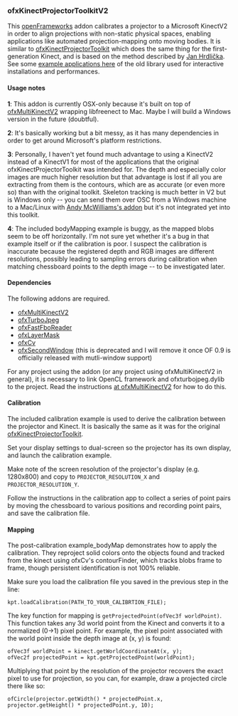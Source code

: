 ### ofxKinectProjectorToolkitV2

This [openFrameworks](https://www.openframeworks.cc) addon calibrates a projector to a Microsoft KinectV2 in order to align projections with non-static physical spaces, enabling applications like automated projection-mapping onto moving bodies. It is similar to [ofxKinectProjectorToolkit](https://github.com/genekogan/ofxKinectProjectorToolkit) which does the same thing for the first-generation Kinect, and is based on the method described by [Jan Hrdlička](http://blog.3dsense.org/programming/kinect-projector-calibration-human-mapping-2/). See some [example applications here](http://genekogan.com/works/kinect-projector-toolkit.html) of the old library used for interactive installations and performances.

#### Usage notes

**1**: This addon is currently OSX-only because it's built on top of [ofxMultiKinectV2](https://github.com/hanasaan/ofxMultiKinectV2) wrapping libfreenect to Mac. Maybe I will build a Windows version in the future (doubtful). 

**2**: It's basically working but a bit messy, as it has many dependencies in order to get around Microsoft's platform restrictions.

**3**: Personally, I haven't yet found much advantage to using a KinectV2 instead of a KinectV1 for most of the applications that the original ofxKinectProjectorToolkit was intended for. The depth and especially color images are much higher resolution but that advantage is lost if all you are extracting from them is the contours, which are as accurate (or even more so) than with the original toolkit. Skeleton tracking is much better in V2 but is Windows only -- you can send them over OSC from a Windows machine to a Mac/Linux with [Andy McWilliams's addon](https://github.com/microcosm/KinectV2-OSC) but it's not integrated yet into this toolkit.

**4**: The included bodyMapping example is buggy, as the mapped blobs seem to be off horizontally. I'm not sure yet whether it's a bug in that example itself or if the calibration is poor. I suspect the calibration is inaccurate because the registered depth and RGB images are different resolutions, possibly leading to sampling errors during calibration when matching chessboard points to the depth image -- to be investigated later.

#### Dependencies

The following addons are required.

 * [ofxMultiKinectV2](https://github.com/hanasaan/ofxMultiKinectV2)
 * [ofxTurboJpeg](https://github.com/armadillu/ofxTurboJpeg)
 * [ofxFastFboReader](https://github.com/satoruhiga/ofxFastFboReader)
 * [ofxLayerMask](https://github.com/microcosm/ofxLayerMask) 
 * [ofxCv](https://github.com/kylemcdonald/ofxCv)
 * [ofxSecondWindow](https://github.com/genekogan/ofxSecondWindow) (this is deprecated and I will remove it once OF 0.9 is officially released with mutli-window support)

For any project using the addon (or any project using ofxMultiKinectV2 in general), it is necessary to link OpenCL framework and ofxturbojpeg.dylib to the project. Read the instructions [at ofxMultiKinectV2](https://github.com/hanasaan/ofxMultiKinectV2) for how to do this.


#### Calibration

The included calibration example is used to derive the calibration between the projector and Kinect. It is basically the same as it was for the original [ofxKinectProjectorToolkit](https://github.com/genekogan/ofxKinectProjectorToolkit).

Set your display settings to dual-screen so the projector has its own display, and launch the calibration example.

Make note of the screen resolution of the projector's display (e.g. 1280x800) and copy to `PROJECTOR_RESOLUTION_X` and `PROJECTOR_RESOLUTION_Y`.

Follow the instructions in the calibration app to collect a series of point pairs by moving the chessboard to various positions and recording point pairs, and save the calibration file.


#### Mapping

The post-calibration example_bodyMap demonstrates how to apply the calibration. They reproject solid colors onto the objects found and tracked from the kinect using ofxCv's contourFinder, which tracks blobs frame to frame, though persistent identification is not 100% reliable.

Make sure you load the calibration file you saved in the previous step in the line:

	kpt.loadCalibration(PATH_TO_YOUR_CALIBRTION_FILE);

The key function for mapping is `getProjectedPoint(ofVec3f worldPoint)`. This function takes any 3d world point from the Kinect and converts it to a normalized (0->1) pixel point. For example, the pixel point associated with the world point inside the depth image at (x, y) is found:

    ofVec3f worldPoint = kinect.getWorldCoordinateAt(x, y);
    ofVec2f projectedPoint = kpt.getProjectedPoint(worldPoint);

Multiplying that point by the resolution of the projector recovers the exact pixel to use for projection, so you can, for example, draw a projected circle there like so:

    ofCircle(projector.getWidth() * projectedPoint.x, projector.getHeight() * projectedPoint.y, 10);



